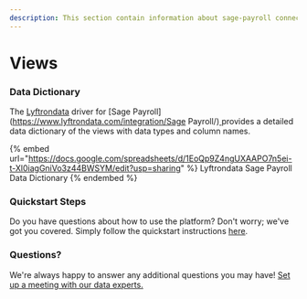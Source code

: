 ```yaml
---
description: This section contain information about sage-payroll connector views information
---
```


# Views

### Data Dictionary

The [Lyftrondata](https://www.lyftrondata.com/) driver for [Sage Payroll](https://www.lyftrondata.com/integration/Sage Payroll/)[ ](https://www.lyftrondata.com/integration/sage-payroll/)provides a detailed data dictionary of the views with data types and column names.

{% embed url="https://docs.google.com/spreadsheets/d/1EoQp9Z4ngUXAAPO7n5ei-t-Xl0iagGniVo3z44BWSYM/edit?usp=sharing" %}
Lyftrondata Sage Payroll Data Dictionary
{% endembed %}

### Quickstart Steps

Do you have questions about how to use the platform? Don't worry; we've got you covered. Simply follow the quickstart instructions [here](../../../../quickstart-steps.md).

### Questions? <a href="#questions" id="questions"></a>

We're always happy to answer any additional questions you may have! [Set up a meeting with our data experts.](https://www.lyftrondata.com/book-a-meeting/)


